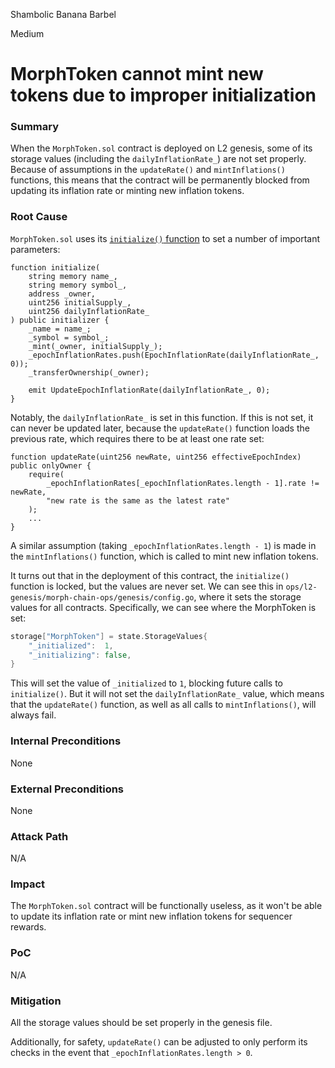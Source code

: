 Shambolic Banana Barbel

Medium

# MorphToken cannot mint new tokens due to improper initialization

### Summary

When the `MorphToken.sol` contract is deployed on L2 genesis, some of its storage values (including the `dailyInflationRate_`) are not set properly. Because of assumptions in the `updateRate()` and `mintInflations()` functions, this means that the contract will be permanently blocked from updating its inflation rate or minting new inflation tokens.

### Root Cause

`MorphToken.sol` uses its [`initialize()` function](https://github.com/sherlock-audit/2024-08-morphl2/blob/main/morph/contracts/contracts/l2/system/MorphToken.sol#L82-L96) to set a number of important parameters:

```solidity
function initialize(
    string memory name_,
    string memory symbol_,
    address _owner,
    uint256 initialSupply_,
    uint256 dailyInflationRate_
) public initializer {
    _name = name_;
    _symbol = symbol_;
    _mint(_owner, initialSupply_);
    _epochInflationRates.push(EpochInflationRate(dailyInflationRate_, 0));
    _transferOwnership(_owner);

    emit UpdateEpochInflationRate(dailyInflationRate_, 0);
}
```
Notably, the `dailyInflationRate_` is set in this function. If this is not set, it can never be updated later, because the `updateRate()` function loads the previous rate, which requires there to be at least one rate set:
```solidity
function updateRate(uint256 newRate, uint256 effectiveEpochIndex) public onlyOwner {
    require(
        _epochInflationRates[_epochInflationRates.length - 1].rate != newRate,
        "new rate is the same as the latest rate"
    );
    ...
}
```
A similar assumption (taking `_epochInflationRates.length - 1`) is made in the `mintInflations()` function, which is called to mint new inflation tokens.

It turns out that in the deployment of this contract, the `initialize()` function is locked, but the values are never set. We can see this in `ops/l2-genesis/morph-chain-ops/genesis/config.go`, where it sets the storage values for all contracts. Specifically, we can see where the MorphToken is set:
```go
storage["MorphToken"] = state.StorageValues{
	"_initialized":  1,
	"_initializing": false,
}
```
This will set the value of `_initialized` to `1`, blocking future calls to `initialize()`. But it will not set the `dailyInflationRate_` value, which means that the `updateRate()` function, as well as all calls to `mintInflations()`, will always fail.

### Internal Preconditions

None

### External Preconditions

None

### Attack Path

N/A

### Impact

The `MorphToken.sol` contract will be functionally useless, as it won't be able to update its inflation rate or mint new inflation tokens for sequencer rewards.

### PoC

N/A

### Mitigation

All the storage values should be set properly in the genesis file.

Additionally, for safety, `updateRate()` can be adjusted to only perform its checks in the event that `_epochInflationRates.length > 0`.
